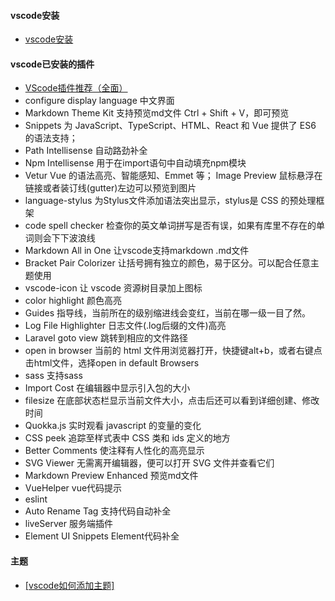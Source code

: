 #### vscode安装

- [vscode安装](https://code.visualstudio.com/)



#### vscode已安装的插件

- [VScode插件推荐（全面）](https://www.jianshu.com/p/3eebde5748a6)
- configure display language 中文界面
- Markdown Theme Kit 支持预览md文件 Ctrl + Shift + V，即可预览
- Snippets 为 JavaScript、TypeScript、HTML、React 和 Vue 提供了 ES6 的语法支持；
- Path Intellisense 自动路劲补全
- Npm Intellisense 用于在import语句中自动填充npm模块
- Vetur Vue 的语法高亮、智能感知、Emmet 等；
  Image Preview  鼠标悬浮在链接或者装订线(gutter)左边可以预览到图片
- language-stylus 为Stylus文件添加语法突出显示，stylus是 CSS 的预处理框架
- code spell checker 检查你的英文单词拼写是否有误，如果有库里不存在的单词则会下下波浪线
- Markdown All in One 让vscode支持markdown .md文件
- Bracket Pair Colorizer 让括号拥有独立的颜色，易于区分。可以配合任意主题使用
- vscode-icon 让 vscode 资源树目录加上图标
- color highlight 颜色高亮 
- Guides 指导线，当前所在的级别缩进线会变红，当前在哪一级一目了然。
- Log File Highlighter 日志文件(.log后缀的文件)高亮
- Laravel goto view  跳转到相应的文件路径
- open in browser 当前的 html 文件用浏览器打开，快捷键alt+b，或者右键点击html文件，选择open in default Browsers
- sass 支持sass
- Import Cost 在编辑器中显示引入包的大小   
- filesize 在底部状态栏显示当前文件大小，点击后还可以看到详细创建、修改时间
- Quokka.js 实时观看 javascript 的变量的变化
- CSS peek 追踪至样式表中 CSS 类和 ids 定义的地方
- Better Comments 使注释有人性化的高亮显示
- SVG Viewer 无需离开编辑器，便可以打开 SVG 文件并查看它们
- Markdown Preview Enhanced 预览md文件
- VueHelper vue代码提示
- eslint
- Auto Rename Tag 支持代码自动补全
- liveServer 服务端插件
- Element UI Snippets  Element代码补全



#### 主题



- [[vscode如何添加主题]](https://www.cnblogs.com/wangxiong-1004/p/9133001.html)
